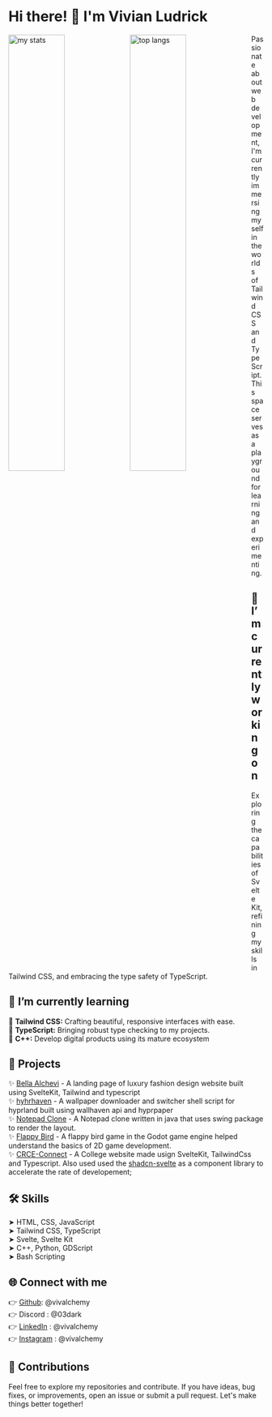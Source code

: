 # Hi there! 👋 I'm Vivian Ludrick

<img alt="my stats" align="left" width="47%" src="https://github-readme-stats.vercel.app/api?username=vivalchemy&show_icons=true&theme=transparent"/>

<img alt="top langs" align="left" width="47%" src="https://github-readme-stats.vercel.app/api/top-langs/?username=vivalchemy&layout=compact&theme=transparent"/>

Passionate about web development, I'm currently immersing myself in the worlds of Tailwind CSS and TypeScript. This space serves as a playground for learning and experimenting.

## 🔭 I’m currently working on

Exploring the capabilities of Svelte Kit, refining my skills in Tailwind CSS, and embracing the type safety of TypeScript.

## 🌱 I’m currently learning

📌 **Tailwind CSS:** Crafting beautiful, responsive interfaces with ease.<br/>
📌 **TypeScript:** Bringing robust type checking to my projects.<br/>
📌 **C++:** Develop digital products using its mature ecosystem

## 🚀 Projects

✨ [Bella Alchevi](https://github.com/vivalchemy/bella_alchevi) - A landing page of luxury fashion design website built using SvelteKit, Tailwind and typescript<br/>
✨ [hyhrhaven](https://github.com/vivalchemy/hyprhaven) - A wallpaper downloader and switcher shell script for hyprland built using wallhaven api and hyprpaper<br/>
✨ [Notepad Clone](https://github.com/vivalchemy/Notepad-Clone) - A Notepad clone written in java that uses swing package to render the layout.<br/>
✨ [Flappy Bird](https://github.com/vivalchemy/Flappy-Bird) - A flappy bird game in the Godot game engine helped understand the basics of 2D game development.<br/>
✨ [CRCE-Connect](https://github.com/vivalchemy/crce-connect/) - A College website made usign SvelteKit, TailwindCss and Typescript. Also used used the [shadcn-svelte](https://www.shadcn-svelte.com) as  a component library to accelerate the rate of developement; 

## 🛠️ Skills

➤ HTML, CSS, JavaScript<br/>
➤ Tailwind CSS, TypeScript<br/>
➤ Svelte, Svelte Kit<br/>
➤ C++, Python, GDScript<br/>
➤ Bash Scripting

## 🌐 Connect with me
👉 [Github](https://www.github.com/vivalchemy/): @vivalchemy<br/>
👉 Discord : @03dark<br/>
👉 [LinkedIn](https://www.linkedin.com/in/vivalchemy/) : @vivalchemy<br/>
👉 [Instagram](https://www.instagram.com/vivalchemy) : @vivalchemy<br/>

## 🤝 Contributions

Feel free to explore my repositories and contribute. If you have ideas, bug fixes, or improvements, open an issue or submit a pull request. Let's make things better together!

